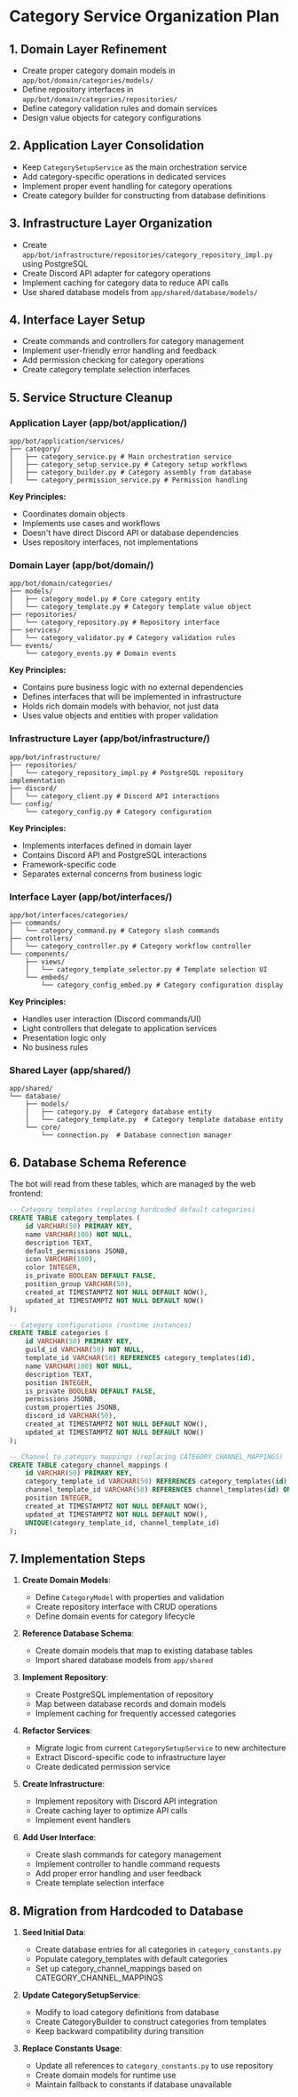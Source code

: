 # Category Service Organization Plan

## 1. Domain Layer Refinement
- Create proper category domain models in `app/bot/domain/categories/models/`
- Define repository interfaces in `app/bot/domain/categories/repositories/`
- Define category validation rules and domain services
- Design value objects for category configurations

## 2. Application Layer Consolidation
- Keep `CategorySetupService` as the main orchestration service
- Add category-specific operations in dedicated services
- Implement proper event handling for category operations
- Create category builder for constructing from database definitions

## 3. Infrastructure Layer Organization
- Create `app/bot/infrastructure/repositories/category_repository_impl.py` using PostgreSQL
- Create Discord API adapter for category operations
- Implement caching for category data to reduce API calls
- Use shared database models from `app/shared/database/models/`

## 4. Interface Layer Setup
- Create commands and controllers for category management
- Implement user-friendly error handling and feedback
- Add permission checking for category operations
- Create category template selection interfaces

## 5. Service Structure Cleanup

### Application Layer (app/bot/application/)

```
app/bot/application/services/
├── category/
│   ├── category_service.py # Main orchestration service
│   ├── category_setup_service.py # Category setup workflows
│   ├── category_builder.py # Category assembly from database
│   └── category_permission_service.py # Permission handling
```

**Key Principles:**
- Coordinates domain objects
- Implements use cases and workflows
- Doesn't have direct Discord API or database dependencies
- Uses repository interfaces, not implementations

### Domain Layer (app/bot/domain/)

```
app/bot/domain/categories/
├── models/
│   ├── category_model.py # Core category entity
│   └── category_template.py # Category template value object
├── repositories/
│   └── category_repository.py # Repository interface
├── services/
│   └── category_validator.py # Category validation rules
└── events/
    └── category_events.py # Domain events
```

**Key Principles:**
- Contains pure business logic with no external dependencies
- Defines interfaces that will be implemented in infrastructure
- Holds rich domain models with behavior, not just data
- Uses value objects and entities with proper validation

### Infrastructure Layer (app/bot/infrastructure/)

```
app/bot/infrastructure/
├── repositories/
│   └── category_repository_impl.py # PostgreSQL repository implementation
├── discord/
│   └── category_client.py # Discord API interactions
└── config/
    └── category_config.py # Category configuration
```

**Key Principles:**
- Implements interfaces defined in domain layer
- Contains Discord API and PostgreSQL interactions
- Framework-specific code
- Separates external concerns from business logic

### Interface Layer (app/bot/interfaces/)

```
app/bot/interfaces/categories/
├── commands/
│   └── category_command.py # Category slash commands
├── controllers/
│   └── category_controller.py # Category workflow controller
└── components/
    ├── views/
    │   └── category_template_selector.py # Template selection UI
    └── embeds/
        └── category_config_embed.py # Category configuration display
```

**Key Principles:**
- Handles user interaction (Discord commands/UI)
- Light controllers that delegate to application services
- Presentation logic only
- No business rules

### Shared Layer (app/shared/)

```
app/shared/
└── database/
    ├── models/
    │   ├── category.py  # Category database entity
    │   └── category_template.py  # Category template database entity
    └── core/
        └── connection.py  # Database connection manager
```

## 6. Database Schema Reference

The bot will read from these tables, which are managed by the web frontend:

```sql
-- Category templates (replacing hardcoded default categories)
CREATE TABLE category_templates (
    id VARCHAR(50) PRIMARY KEY,
    name VARCHAR(100) NOT NULL,
    description TEXT,
    default_permissions JSONB,
    icon VARCHAR(100),
    color INTEGER,
    is_private BOOLEAN DEFAULT FALSE,
    position_group VARCHAR(50),
    created_at TIMESTAMPTZ NOT NULL DEFAULT NOW(),
    updated_at TIMESTAMPTZ NOT NULL DEFAULT NOW()
);

-- Category configurations (runtime instances)
CREATE TABLE categories (
    id VARCHAR(50) PRIMARY KEY,
    guild_id VARCHAR(50) NOT NULL,
    template_id VARCHAR(50) REFERENCES category_templates(id),
    name VARCHAR(100) NOT NULL,
    description TEXT,
    position INTEGER,
    is_private BOOLEAN DEFAULT FALSE,
    permissions JSONB,
    custom_properties JSONB,
    discord_id VARCHAR(50),
    created_at TIMESTAMPTZ NOT NULL DEFAULT NOW(),
    updated_at TIMESTAMPTZ NOT NULL DEFAULT NOW()
);

-- Channel to category mappings (replacing CATEGORY_CHANNEL_MAPPINGS)
CREATE TABLE category_channel_mappings (
    id VARCHAR(50) PRIMARY KEY,
    category_template_id VARCHAR(50) REFERENCES category_templates(id) ON DELETE CASCADE,
    channel_template_id VARCHAR(50) REFERENCES channel_templates(id) ON DELETE CASCADE,
    position INTEGER,
    created_at TIMESTAMPTZ NOT NULL DEFAULT NOW(),
    updated_at TIMESTAMPTZ NOT NULL DEFAULT NOW(),
    UNIQUE(category_template_id, channel_template_id)
);
```

## 7. Implementation Steps

1. **Create Domain Models**:
   - Define `CategoryModel` with properties and validation
   - Create repository interface with CRUD operations
   - Define domain events for category lifecycle

2. **Reference Database Schema**:
   - Create domain models that map to existing database tables
   - Import shared database models from `app/shared`

3. **Implement Repository**:
   - Create PostgreSQL implementation of repository
   - Map between database records and domain models
   - Implement caching for frequently accessed categories

4. **Refactor Services**:
   - Migrate logic from current `CategorySetupService` to new architecture
   - Extract Discord-specific code to infrastructure layer
   - Create dedicated permission service

5. **Create Infrastructure**:
   - Implement repository with Discord API integration
   - Create caching layer to optimize API calls
   - Implement event handlers

6. **Add User Interface**:
   - Create slash commands for category management
   - Implement controller to handle command requests
   - Add proper error handling and user feedback
   - Create template selection interface

## 8. Migration from Hardcoded to Database

1. **Seed Initial Data**:
   - Create database entries for all categories in `category_constants.py`
   - Populate category_templates with default categories
   - Set up category_channel_mappings based on CATEGORY_CHANNEL_MAPPINGS

2. **Update CategorySetupService**:
   - Modify to load category definitions from database
   - Create CategoryBuilder to construct categories from templates
   - Keep backward compatibility during transition

3. **Replace Constants Usage**:
   - Update all references to `category_constants.py` to use repository
   - Create domain models for runtime use
   - Maintain fallback to constants if database unavailable
